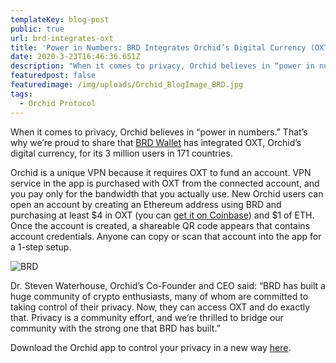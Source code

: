 ```yaml
---
templateKey: blog-post
public: true
url: brd-integrates-oxt
title: 'Power in Numbers: BRD Integrates Orchid’s Digital Currency (OXT)'
date: 2020-3-23T16:46:36.651Z
description: "When it comes to privacy, Orchid believes in “power in numbers.” That’s why we’re proud to share that BRD Wallet has integrated OXT, Orchid’s digital currency, for its 3 million users in 171 countries."
featuredpost: false
featuredimage: /img/uploads/Orchid_BlogImage_BRD.jpg
tags:
  - Orchid Protocol
---
```


When it comes to privacy, Orchid believes in “power in numbers.” That’s why we’re proud to share that [BRD Wallet](https://brd.com/) has integrated OXT, Orchid’s digital currency, for its 3 million users in 171 countries. 

Orchid is a unique VPN because it requires OXT to fund an account. VPN service in the app is purchased with OXT from the connected account, and you pay only for the bandwidth that you actually use. New Orchid users can open an account by creating an Ethereum address using BRD and purchasing at least $4 in OXT (you can [get it on Coinbase](https://www.coinbase.com/price/orchid)) and $1 of ETH. Once the account is created, a shareable QR code appears that contains account credentials. Anyone can copy or scan that account into the app for a 1-step setup. 

![BRD](/img/uploads/brd-wallet-screenshot.png#mobile-screenshot)

Dr. Steven Waterhouse, Orchid’s Co-Founder and CEO said: “BRD has built a huge community of crypto enthusiasts, many of whom are committed to taking control of their privacy. Now, they can access OXT and do exactly that. Privacy is a community effort, and we’re thrilled to bridge our community with the strong one that BRD has built.”

Download the Orchid app to control your privacy in a new way [here](https://www.orchid.com/download).


